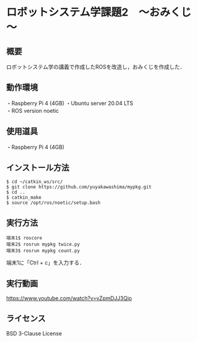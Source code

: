 # ロボットシステム学課題2　～おみくじ～
## 概要
ロボットシステム学の講義で作成したROSを改造し，おみくじを作成した．
## 動作環境
・Raspberry Pi 4 (4GB)
・Ubuntu server 20.04 LTS  
・ROS version noetic  
## 使用道具
・Raspberry Pi 4 (4GB)
## インストール方法
```
$ cd ~/catkin_ws/src/
$ git clone https://github.com/yuyakawashima/mypkg.git
$ cd ..
$ catkin_make
$ source /opt/ros/noetic/setup.bash
```
## 実行方法
```
端末1$ roscore
端末2$ rosrun mypkg twice.py
端末3$ rosrun mypkg count.py
```
端末1に「Ctrl + c」を入力する．  
## 実行動画
https://www.youtube.com/watch?v=vZpmDJJ3Qio
## ライセンス
BSD 3-Clause License
